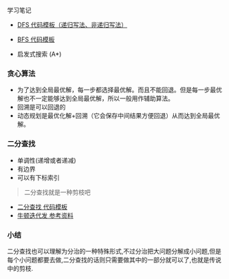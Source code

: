 学习笔记

- [DFS 代码模板（递归写法、非递归写法）](https://shimo.im/docs/UdY2UUKtliYXmk8t/read)
- [BFS 代码模板](https://shimo.im/docs/ZBghMEZWix0Lc2jQ/read)

- 启发式搜索 (A*)

### 贪心算法

- 为了达到全局最优解，每一步都选择最优解。而且不能回退。但是每一步最优解也不一定能够达到全局最优解，所以一般用作辅助算法。
- 回溯是可以回退的
- 动态规划是最优化解+回溯（它会保存中间结果方便回退）从而达到全局最优解。

### 二分查找

- 单调性(递增或者递减)
- 有边界
- 可以有下标索引

> 二分查找就是一种剪枝吧

- [二分查找 代码模板](https://shimo.im/docs/xvIIfeEzWYEUdBPD/read)
- [牛顿迭代发 参考资料](https://www.beyond3d.com/content/articles/8/)

### 小结

二分查找也可以理解为分治的一种特殊形式,不过分治把大问题分解成小问题,但是每个小问题都要去做,二分查找的话则只需要做其中的一部分就可以了,也就是传说中的剪枝.
